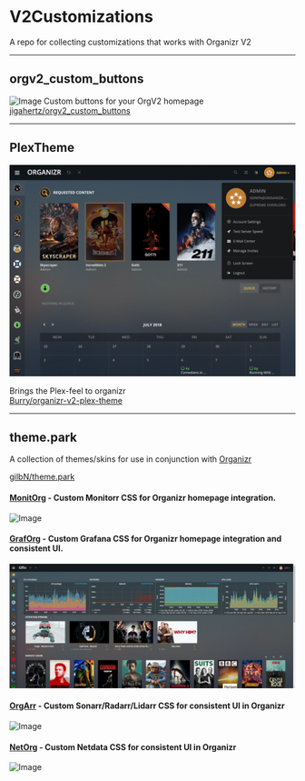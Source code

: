 # V2Customizations
A repo for collecting customizations that works with Organizr V2

---
## orgv2_custom_buttons
![Image](https://github.com/jigahertz/orgv2_custom_buttons/raw/master/screen_shots/plex_theme.PNG)
Custom buttons for your OrgV2 homepage
[jigahertz/orgv2_custom_buttons](https://github.com/jigahertz/orgv2_custom_buttons)

---
## PlexTheme

![Image](Images/PlexTheme.png)

Brings the Plex-feel to organizr  
[Burry/organizr-v2-plex-theme](https://github.com/Burry/organizr-v2-plex-theme)

---

## theme.park

A collection of themes/skins for use in conjunction with [Organizr](https://github.com/causefx/Organizr)

[gilbN/theme.park](https://github.com/gilbN/theme.park)

#### [MonitOrg](https://github.com/gilbN/theme.park#monitorg) - Custom Monitorr CSS for Organizr homepage integration.
![Image](https://raw.githubusercontent.com/gilbN/theme.park/master/Screenshots/monitorg/1-flat.jpg)
 
#### [GrafOrg](https://github.com/gilbN/theme.park#graforg) - Custom Grafana CSS for Organizr homepage integration and consistent UI. 
![Image](Images/GrafOrg.jpg)

#### [OrgArr](https://github.com/gilbN/theme.park#orgarr) - Custom Sonarr/Radarr/Lidarr CSS for consistent UI in Organizr 
![Image](https://raw.githubusercontent.com/gilbN/theme.park/master/Screenshots/orgarr/2.jpg)

#### [NetOrg](https://github.com/gilbN/theme.park#netorg) - Custom Netdata CSS for consistent UI in Organizr
![Image](https://raw.githubusercontent.com/gilbN/theme.park/master/Screenshots/netorg/2.jpg)

